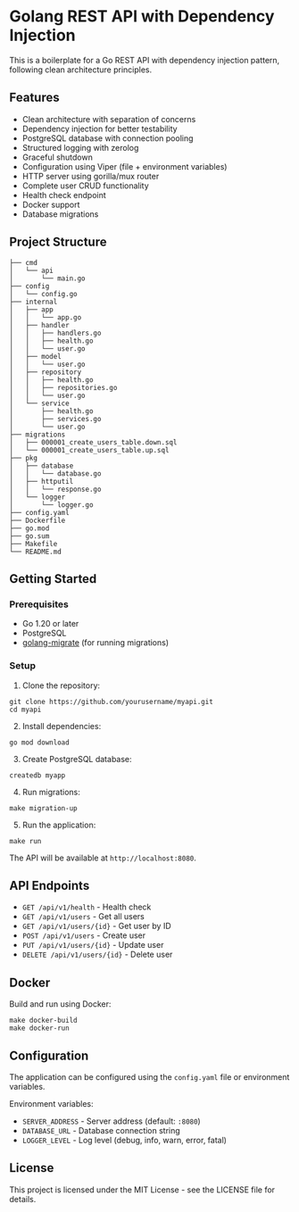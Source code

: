 # Golang REST API with Dependency Injection

This is a boilerplate for a Go REST API with dependency injection pattern, following clean architecture principles.

## Features

- Clean architecture with separation of concerns
- Dependency injection for better testability
- PostgreSQL database with connection pooling
- Structured logging with zerolog
- Graceful shutdown
- Configuration using Viper (file + environment variables)
- HTTP server using gorilla/mux router
- Complete user CRUD functionality
- Health check endpoint
- Docker support
- Database migrations

## Project Structure

```
├── cmd
│   └── api
│       └── main.go
├── config
│   └── config.go
├── internal
│   ├── app
│   │   └── app.go
│   ├── handler
│   │   ├── handlers.go
│   │   ├── health.go
│   │   └── user.go
│   ├── model
│   │   └── user.go
│   ├── repository
│   │   ├── health.go
│   │   ├── repositories.go
│   │   └── user.go
│   └── service
│       ├── health.go
│       ├── services.go
│       └── user.go
├── migrations
│   ├── 000001_create_users_table.down.sql
│   └── 000001_create_users_table.up.sql
├── pkg
│   ├── database
│   │   └── database.go
│   ├── httputil
│   │   └── response.go
│   └── logger
│       └── logger.go
├── config.yaml
├── Dockerfile
├── go.mod
├── go.sum
├── Makefile
└── README.md
```

## Getting Started

### Prerequisites

- Go 1.20 or later
- PostgreSQL
- [golang-migrate](https://github.com/golang-migrate/migrate) (for running migrations)

### Setup

1. Clone the repository:
```shell
git clone https://github.com/yourusername/myapi.git
cd myapi
```

2. Install dependencies:
```shell
go mod download
```

3. Create PostgreSQL database:
```shell
createdb myapp
```

4. Run migrations:
```shell
make migration-up
```

5. Run the application:
```shell
make run
```

The API will be available at `http://localhost:8080`.

## API Endpoints

- `GET /api/v1/health` - Health check
- `GET /api/v1/users` - Get all users
- `GET /api/v1/users/{id}` - Get user by ID
- `POST /api/v1/users` - Create user
- `PUT /api/v1/users/{id}` - Update user
- `DELETE /api/v1/users/{id}` - Delete user

## Docker

Build and run using Docker:

```shell
make docker-build
make docker-run
```

## Configuration

The application can be configured using the `config.yaml` file or environment variables.

Environment variables:
- `SERVER_ADDRESS` - Server address (default: `:8080`)
- `DATABASE_URL` - Database connection string
- `LOGGER_LEVEL` - Log level (debug, info, warn, error, fatal)

## License

This project is licensed under the MIT License - see the LICENSE file for details.